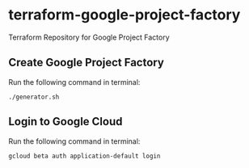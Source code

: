 # terraform-google-project-factory
Terraform Repository for Google Project Factory

## Create Google Project Factory

Run the following command in terminal:
```shell
./generator.sh
```

## Login to Google Cloud

Run the following command in terminal:
```shell
gcloud beta auth application-default login
```
